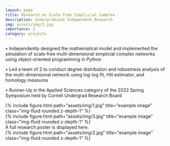 ```yaml
---
layout: page
title: Research on Scale-free Simplicial Complex
description: Undergraduate Independent Research
img: assets/img/3.jpg
importance: 2
category: projects
---
```


• Independently designed the mathematical model and implemented the simulation of scale-free multi-dimensional simplicial complex networks using object-oriented programming in Python

• Led a team of 2 to conduct degree distribution and robustness analysis of the multi-dimensional network using log-log fit, Hill estimator, and homology measures

• Runner-Up in the Applied Sciences category of the 2022 Spring Symposium held by Cornell Undergrad Research Board

<div class="row">
    <div class="col-sm-7 mt-3 mt-md-0">
        {% include figure.html path="assets/img/1.jpg" title="example image" class="img-fluid rounded z-depth-1" %}
    </div>
    <div class="col-sm-5 mt-3 mt-md-0">
        {% include figure.html path="assets/img/3.jpg" title="example image" class="img-fluid rounded z-depth-1" %}
    </div>
</div>
<div class="caption">
    A full research poster is displayed here.
</div>
<div class="row">
    <div class="col-sm mt-3 mt-md-0">
        {% include figure.html path="assets/img/2.jpg" title="example image" class="img-fluid rounded z-depth-1" %}
    </div>
</div>


